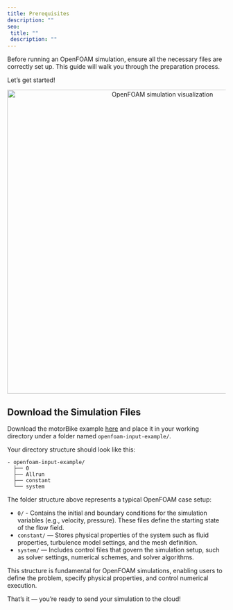```yaml
---
title: Prerequisites
description: ""
seo:
 title: ""
 description: ""
---
```


Before running an OpenFOAM simulation, ensure all the necessary files are correctly set up. This guide will walk you through the preparation process.

Let’s get started!

<p align="center"><img src="oepnfoam/bike_flow_slice_U.png" alt="OpenFOAM simulation visualization" width="700"></p>

## Download the Simulation Files
Download the motorBike example [here](https://storage.googleapis.com/inductiva-api-demo-files/openfoam-input-example.zip) and place it in your working directory under a folder named `openfoam-input-example/`.

Your directory structure should look like this:

```
- openfoam-input-example/  
  ├── 0
  ├── Allrun
  ├── constant
  └── system
```

The folder structure above represents a typical OpenFOAM case setup:
- `0/` - Contains the initial and boundary conditions for the simulation variables (e.g., velocity, pressure). These files define the starting state of the flow field.
- `constant/` — Stores physical properties of the system such as fluid properties, turbulence model settings, and the mesh definition.
- `system/` — Includes control files that govern the simulation setup, such as solver settings, numerical schemes, and solver algorithms.

This structure is fundamental for OpenFOAM simulations, enabling users to define the problem, specify physical properties, and control numerical execution.

That’s it — you’re ready to send your simulation to the cloud!